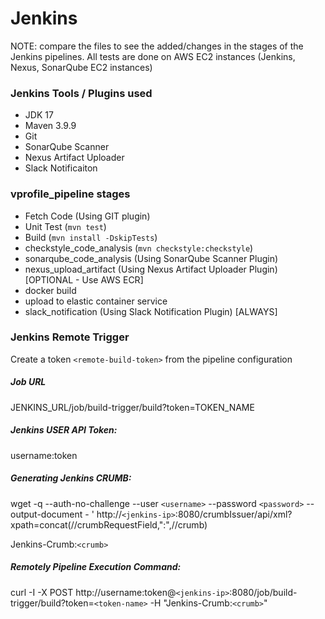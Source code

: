 # Jenkins

NOTE: compare the files to see the added/changes in the stages of the Jenkins pipelines. All tests are done on AWS EC2 instances (Jenkins, Nexus, SonarQube EC2 instances)

### Jenkins Tools / Plugins used

- JDK 17
- Maven 3.9.9
- Git
- SonarQube Scanner
- Nexus Artifact Uploader
- Slack Notificaiton

### vprofile_pipeline stages

- Fetch Code (Using GIT plugin)
- Unit Test (`mvn test`)
- Build (`mvn install -DskipTests`)
- checkstyle_code_analysis (`mvn checkstyle:checkstyle`)
- sonarqube_code_analysis (Using SonarQube Scanner Plugin)
- nexus_upload_artifact (Using Nexus Artifact Uploader Plugin) [OPTIONAL - Use AWS ECR]
- docker build
- upload to elastic container service
- slack_notification (Using Slack Notification Plugin) [ALWAYS]

### Jenkins Remote Trigger

Create a token `<remote-build-token>` from the pipeline configuration

##### Job URL

JENKINS_URL/job/build-trigger/build?token=TOKEN_NAME

##### Jenkins USER API Token:

username:token

##### Generating Jenkins CRUMB:

wget -q --auth-no-challenge --user `<username>` --password `<password>` --output-document - ' http://`<jenkins-ip>`:8080/crumbIssuer/api/xml?xpath=concat(//crumbRequestField,":",//crumb)

Jenkins-Crumb:`<crumb>`

##### Remotely Pipeline Execution Command:

curl -I -X POST http://username:token@`<jenkins-ip>`:8080/job/build-trigger/build?token=`<token-name>` -H "Jenkins-Crumb:`<crumb>`"
